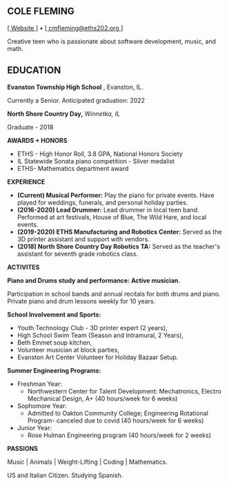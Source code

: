 ## COLE FLEMING
[[ Website ]](beacons.page/colefleming) • [[ cmfleming@eths202.org ]](mailto:cmfleming@eths202.org)

Creative teen who is passionate about software development, music, and math.

## EDUCATION

**Evanston Township High School** , Evanston, IL.

Currently a Senior. Anticipated graduation: 2022

**North Shore Country Day,** _Winnetka, IL_

Graduate - 2018

**AWARDS + HONORS**

+ ETHS - High Honor Roll, 3.8 GPA, National Honors Society
+ IL Statewide Sonata piano competition - Silver medalist
+ ETHS- Mathematics department award

**EXPERIENCE**

+ **(Current) Musical Performer:** Play the piano for private events. Have played for weddings, funerals, and personal holiday parties.
+ **(2016-2020) Lead Drummer:** Lead drummer in local teen band. Performed at art festivals, House of Blue, The Wild Hare, and local events.
+ **(2019-2020) ETHS Manufacturing and Robotics Center:** Served as the 3D printer assistant and support with vendors.
+ **(2018) North Shore Country Day Robotics TA:** Served as the teacher&#39;s assistant for seventh grade robotics class.

**ACTIVITES**

**Piano and Drums study and performance: Active musician.**

Participation in school bands and annual recitals for both drums and piano. Private piano and drum lessons weekly for 10 years.

**School Involvement and Sports:**

+ Youth Technology Club - 3D printer expert (2 years), 
+ High School Swim Team (Season and Intramural, 2 Years), 
+ Beth Emmet soup kitchen, 
+ Volunteer musician at block parties,
+ Evanston Art Center Volunteer for Holiday Bazaar Setup.

**Summer Engineering Programs:**

+ Freshman Year:
  + Northwestern Center for Talent Development: Mechatronics, Electro Mechanical Design, A+ (40 hours/week for 6 weeks)
+ Sophomore Year:
  + Admitted to Oakton Community College; Engineering Rotational Program- canceled due to covid (40 hours/week for 6 weeks)
+ Junior Year: 
  + Rose Hulman Engineering program (40 hours/week for 2 weeks)

**PASSIONS**

Music | Animals | Weight-Lifting | Coding | Mathematics.

US and Italian Citizen. Studying Spanish.

